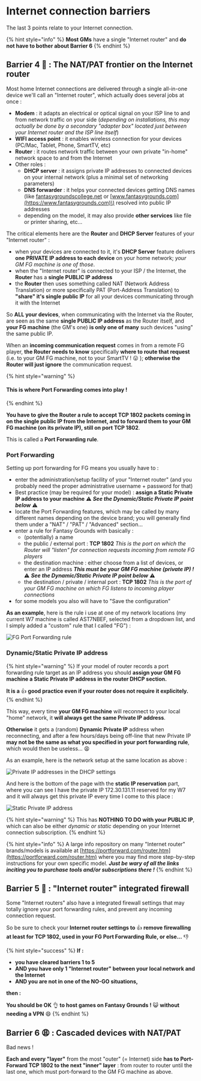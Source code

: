 # Internet connection barriers

The last 3 points relate to your Internet connection.

{% hint style="info" %}
**Most GMs** have a single "Internet router" and **do not have to bother about Barrier 6**
{% endhint %}

## Barrier 4 👺 : The NAT/PAT frontier on the Internet router

Most home Internet connections are delivered through a single all-in-one device we'll call an "Internet router", which actually does several jobs at once :

* **Modem** : it adapts an electrical or optical signal on your ISP line to and from network traffic on your side \(_depending on installations, this may actually be done by a secondary "adapter box" located just between your Internet router and the ISP line itself_\)
* **WIFI access point** : it enables wireless connection for your devices \(PC/Mac, Tablet, Phone, SmartTV, etc\)
* **Router** : it routes network traffic between your own private "in-home" network space to and from the Internet
* Other roles :
  * **DHCP server** : it assigns private IP addresses to connected devices on your internal network \(plus a minimal set of networking parameters\)
  * **DNS forwarder** : it helps your connected devices getting DNS names \(like [fantasygroundscollege.net](https://fantasygroundscollege.net) or [www.fantasygrounds.com](https://www.fantasygrounds.com)\) resolved into public IP addresses
  * depending on the model, it may also provide **other services** like file or printer sharing, etc...

The critical elements here are the **Router** and **DHCP Server** features of your "Internet router" : 

* when your devices are connected to it, it's **DHCP Server** feature delivers **one PRIVATE IP address to each device** on your home network; _your GM FG machine is one of those_.
* when the "Internet router" is connected to your ISP / the Internet, the **Router** has a **single PUBLIC IP address**
* the **Router** then uses something called NAT \(Network Address Translation\) or more specifically PAT \(Port-Address Translation\) to **"share" it's single public IP** for all your devices communicating through it with the Internet

So **ALL your devices**, when communicating with the Internet via the Router, are seen as the same **single PUBLIC IP address** as the Router itself, and **your FG machine** \(the GM's one\) **is only one of many** such devices "using" the same public IP.

When an **incoming communication request** comes in from a remote FG player, **the Router needs to know** specifically **where to route that request** \(i.e. to your GM FG machine, not to your SmartTV ! 😛 \); **otherwise the Router will just ignore** the communication request.

{% hint style="warning" %}
#### This is where **Port Forwarding** comes into play !
{% endhint %}

**You have to** **give the Router a rule to accept TCP 1802 packets coming in on the single public IP from the Internet, and to forward them to your GM FG machine \(on its private IP\), still on port TCP 1802**.

This is called a **Port Forwarding rule**.

### Port Forwarding

Setting up port forwarding for FG means you usually have to :

* enter the administration/setup facility of your "Internet router" \(and you probably need the proper administrative username + password for that\)
* Best practice \(may be required for your model\) : **assign a Static Private IP address to your machine** ⚠ _**See the Dynamic/Static Private IP point below**_  ⚠ 
* locate the Port Forwarding features, which may be called by many different names depending on the device brand;  you will generally find them under a "NAT" / "PAT" / "Advanced" section...
* enter a rule for Fantasy Grounds with basically :
  * \(potentially\) a name
  * the public / external port : **TCP 1802** _This is the port on which the Router will "listen" for connection requests incoming from remote FG players_
  * the destination machine : either choose from a list of devices, or enter an IP address _**This must be your GM FG machine \(private IP\) !**_  ⚠ _**See the Dynamic/Static Private IP point below**_  ⚠ 
  * the destination / private / internal port : **TCP 1802** _This is the port of your GM FG machine on which FG listens to incoming player connections_
* for some models you also will have to "Save the configuration"

**As an example**, here is the rule i use at one of my network locations \(my current W7 machine is called AST7NBEF, selected from a dropdown list, and I simply added a "custom" rule that I called "FG"\) :

![FG Port Forwarding rule](../.gitbook/assets/image%20%2842%29.png)



### Dynamic/Static Private IP address

{% hint style="warning" %}
If your model of router records a port forwarding rule target as an IP address you should **assign your GM FG machine a Static Private IP address in the router DHCP section.**

**It is a** 👍 **good practice even if your router does not require it explicitely.**
{% endhint %}

This way, every time **your GM FG machine** will reconnect to your local "home" network, it **will always get the same Private IP address**.

**Otherwise** it gets a \(random\) **Dynamic Private IP** address when reconnecting, and after a few hours/days being off-line that new Private IP **may not be the same as what you specified in your port forwarding rule**, which would then be useless... 😩 

As an example, here is the network setup at the same location as above :

![Private IP addresses in the DHCP settings](../.gitbook/assets/image%20%281%29.png)

And here is the bottom of the page with the **static IP reservation** part, where you can see I have the private IP 172.30.131.11 reserved for my W7 and it will always get this private IP every time I come to this place :

![Static Private IP address](../.gitbook/assets/image%20%2835%29.png)

{% hint style="warning" %}
This has **NOTHING TO DO with your PUBLIC IP**, which can also be either _dynamic or static_ depending on your Internet connection subscription.
{% endhint %}

{% hint style="info" %}
A large info repository on many "Internet router" brands/models is available at [https://portforward.com/router.htm](https://portforward.com/router.htm) where you may find more step-by-step instructions for your own specific model. _**Just be wary of all the links inciting you to purchase tools and/or subscriptions there !**_
{% endhint %}



## Barrier 5 🤔 : "Internet router" integrated firewall

Some "Internet routers" also have a integrated firewall settings that may totally ignore your port forwarding rules, and prevent any incoming connection request.

So be sure to check your **Internet router settings to** 👍 **remove firewalling at least for TCP 1802, used in your FG Port Forwarding Rule, or else...** 👎 

{% hint style="success" %}
**If :**

* **you have cleared barriers 1 to 5**
* **AND you have only 1 "Internet router" between your local network and the Internet**
* **AND you are not in one of the NO-GO situations,**

**then :**

**You should be OK** 👌 **to host games on Fantasy Grounds !** 😺 **without needing a VPN** 😄 
{% endhint %}



## Barrier 6 😩 : Cascaded devices with NAT/PAT

Bad news !

**Each and every "layer"** from the most "outer" \(= Internet\) side **has to Port-Forward TCP 1802 to the next "inner" layer** : from router to router until the last one, which must port-forward to the GM FG machine as above.



